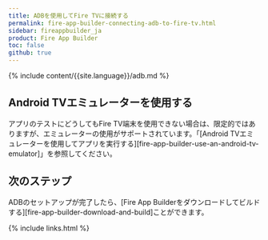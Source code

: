 ```yaml
---
title: ADBを使用してFire TVに接続する
permalink: fire-app-builder-connecting-adb-to-fire-tv.html
sidebar: fireappbuilder_ja
product: Fire App Builder
toc: false
github: true
---
```


{% include content/{{site.language}}/adb.md %}

## Android TVエミュレーターを使用する

アプリのテストにどうしてもFire TV端末を使用できない場合は、限定的ではありますが、エミュレーターの使用がサポートされています。「[Android TVエミュレーターを使用してアプリを実行する][fire-app-builder-use-an-android-tv-emulator]」を参照してください。

## 次のステップ

ADBのセットアップが完了したら、[Fire App Builderをダウンロードしてビルドする][fire-app-builder-download-and-build]ことができます。

{% include links.html %}
